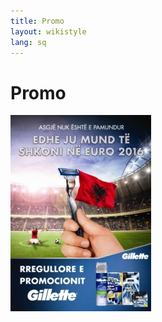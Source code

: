 ```yaml
---
title: Promo
layout: wikistyle
lang: sq
---
```


Promo
========

<p>
<div align="Left">
<a href="http://www.markdist.com/about.html">
<img class="border" src="images/PromoGillette.jpg">
</a>
</div>
</p>
